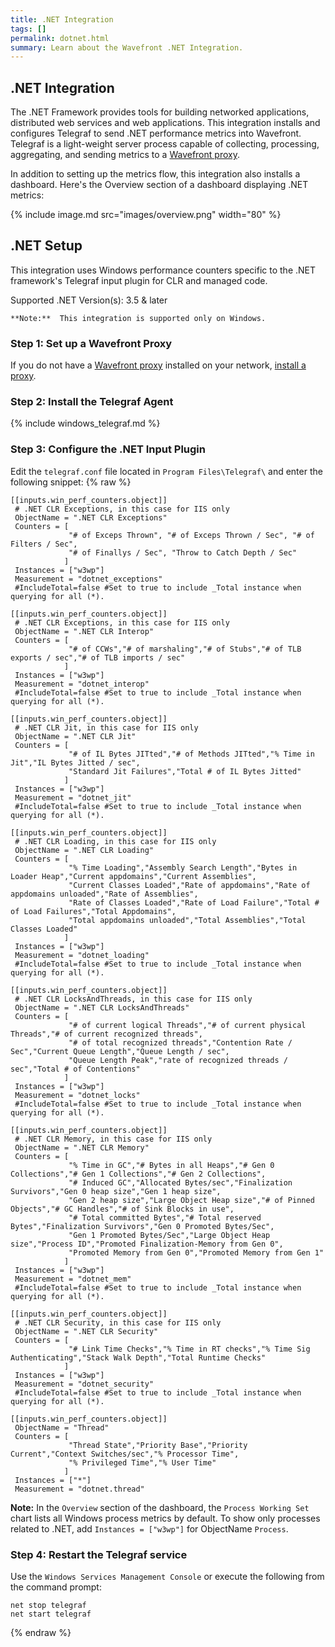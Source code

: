 ```yaml
---
title: .NET Integration
tags: []
permalink: dotnet.html
summary: Learn about the Wavefront .NET Integration.
---
```

## .NET Integration

The .NET Framework provides tools for building networked applications, distributed web services and web applications.
This integration installs and configures Telegraf to send .NET performance metrics into Wavefront. Telegraf is a light-weight server process capable of collecting, processing, aggregating, and sending metrics to a [Wavefront proxy](https://docs.wavefront.com/proxies.html).

In addition to setting up the metrics flow, this integration also installs a dashboard. Here's the Overview section of a dashboard displaying .NET metrics:

{% include image.md src="images/overview.png" width="80" %}

## .NET Setup

This integration uses Windows performance counters specific to the .NET framework's Telegraf input plugin for CLR and managed code.



Supported .NET Version(s): 3.5 & later

    **Note:**  This integration is supported only on Windows.

### Step 1: Set up a Wavefront Proxy

If you do not have a [Wavefront proxy](https://docs.wavefront.com/proxies.html) installed on your network, [install a proxy](/proxies/add).

### Step 2: Install the Telegraf Agent

{% include windows_telegraf.md %}

### Step 3: Configure the .NET Input Plugin

Edit the `telegraf.conf` file located in `Program Files\Telegraf\` and enter the following snippet:
{% raw %}
   ```
  [[inputs.win_perf_counters.object]]
    # .NET CLR Exceptions, in this case for IIS only
    ObjectName = ".NET CLR Exceptions"
    Counters = [
                "# of Exceps Thrown", "# of Exceps Thrown / Sec", "# of Filters / Sec",
                "# of Finallys / Sec", "Throw to Catch Depth / Sec"
               ]
    Instances = ["w3wp"]
    Measurement = "dotnet_exceptions"
    #IncludeTotal=false #Set to true to include _Total instance when querying for all (*).

  [[inputs.win_perf_counters.object]]
    # .NET CLR Exceptions, in this case for IIS only
    ObjectName = ".NET CLR Interop"
    Counters = [
                "# of CCWs","# of marshaling","# of Stubs","# of TLB exports / sec","# of TLB imports / sec"
               ]
    Instances = ["w3wp"]
    Measurement = "dotnet_interop"
    #IncludeTotal=false #Set to true to include _Total instance when querying for all (*).
	
  [[inputs.win_perf_counters.object]]
    # .NET CLR Jit, in this case for IIS only
    ObjectName = ".NET CLR Jit"
    Counters = [
                "# of IL Bytes JITted","# of Methods JITted","% Time in Jit","IL Bytes Jitted / sec",
                "Standard Jit Failures","Total # of IL Bytes Jitted"
               ]
    Instances = ["w3wp"]
    Measurement = "dotnet_jit"
    #IncludeTotal=false #Set to true to include _Total instance when querying for all (*).

  [[inputs.win_perf_counters.object]]
    # .NET CLR Loading, in this case for IIS only
    ObjectName = ".NET CLR Loading"
    Counters = [
                "% Time Loading","Assembly Search Length","Bytes in Loader Heap","Current appdomains","Current Assemblies",
                "Current Classes Loaded","Rate of appdomains","Rate of appdomains unloaded","Rate of Assemblies",
                "Rate of Classes Loaded","Rate of Load Failure","Total # of Load Failures","Total Appdomains",
                "Total appdomains unloaded","Total Assemblies","Total Classes Loaded"
               ]
    Instances = ["w3wp"]
    Measurement = "dotnet_loading"
    #IncludeTotal=false #Set to true to include _Total instance when querying for all (*).

  [[inputs.win_perf_counters.object]]
    # .NET CLR LocksAndThreads, in this case for IIS only
    ObjectName = ".NET CLR LocksAndThreads"
    Counters = [
                "# of current logical Threads","# of current physical Threads","# of current recognized threads",
                "# of total recognized threads","Contention Rate / Sec","Current Queue Length","Queue Length / sec",
                "Queue Length Peak","rate of recognized threads / sec","Total # of Contentions"
               ]
    Instances = ["w3wp"]
    Measurement = "dotnet_locks"
    #IncludeTotal=false #Set to true to include _Total instance when querying for all (*).

  [[inputs.win_perf_counters.object]]
    # .NET CLR Memory, in this case for IIS only
    ObjectName = ".NET CLR Memory"
    Counters = [
                "% Time in GC","# Bytes in all Heaps","# Gen 0 Collections","# Gen 1 Collections","# Gen 2 Collections",
                "# Induced GC","Allocated Bytes/sec","Finalization Survivors","Gen 0 heap size","Gen 1 heap size",
                "Gen 2 heap size","Large Object Heap size","# of Pinned Objects","# GC Handles","# of Sink Blocks in use",
                "# Total committed Bytes","# Total reserved Bytes","Finalization Survivors","Gen 0 Promoted Bytes/Sec",
                "Gen 1 Promoted Bytes/Sec","Large Object Heap size","Process ID","Promoted Finalization-Memory from Gen 0",
                "Promoted Memory from Gen 0","Promoted Memory from Gen 1"
               ]
    Instances = ["w3wp"]
    Measurement = "dotnet_mem"
    #IncludeTotal=false #Set to true to include _Total instance when querying for all (*).

  [[inputs.win_perf_counters.object]]
    # .NET CLR Security, in this case for IIS only
    ObjectName = ".NET CLR Security"
    Counters = [
                "# Link Time Checks","% Time in RT checks","% Time Sig Authenticating","Stack Walk Depth","Total Runtime Checks"
               ]
    Instances = ["w3wp"]
    Measurement = "dotnet_security"
    #IncludeTotal=false #Set to true to include _Total instance when querying for all (*).
	
  [[inputs.win_perf_counters.object]]
    ObjectName = "Thread"
    Counters = [
                "Thread State","Priority Base","Priority Current","Context Switches/sec","% Processor Time",
                "% Privileged Time","% User Time"
               ]
    Instances = ["*"]
    Measurement = "dotnet.thread"
   ```
**Note:** In the `Overview` section of the dashboard, the `Process Working Set` chart lists all Windows process metrics by default. To show only processes related to .NET, add `Instances = ["w3wp"]` for ObjectName `Process`. 


### Step 4: Restart the Telegraf service

Use the `Windows Services Management Console` or execute the following from the command prompt:

   ```
   net stop telegraf
   net start telegraf
   ```
{% endraw %}


